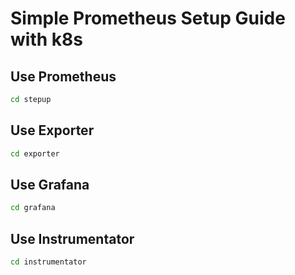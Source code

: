 # Simple Prometheus Setup Guide with k8s

## Use Prometheus
```bash
cd stepup
```

## Use Exporter
```bash
cd exporter
```

## Use Grafana
```bash
cd grafana
```

## Use Instrumentator

```bash
cd instrumentator
```
